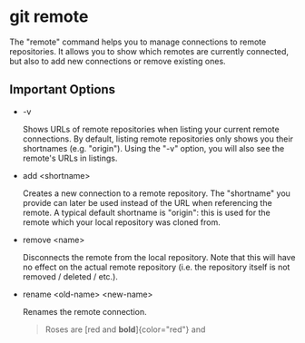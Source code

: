 # git remote
The "remote" command helps you to manage connections to remote repositories.
It allows you to show which remotes are currently connected, but also to add new connections or remove existing ones.



## Important Options
  * -v
  
    Shows URLs of remote repositories when listing your current remote connections. By default, listing remote repositories only shows you their shortnames (e.g. "origin"). Using the "-v" option, you will also see the remote's URLs in listings.

  * add \<shortname> <url>
  
    Creates a new connection to a remote repository. The "shortname" you provide can later be used instead of the URL when referencing the remote. A typical default shortname is "origin": this is used for the remote which your local repository was cloned from.

  * remove \<name>

    Disconnects the remote from the local repository. Note that this will have no effect on the actual remote repository (i.e. the repository itself is not removed / deleted / etc.).

  * rename \<old-name> \<new-name>

    Renames the remote connection.
    
    > Roses are [red and **bold**]{color="red"} and
